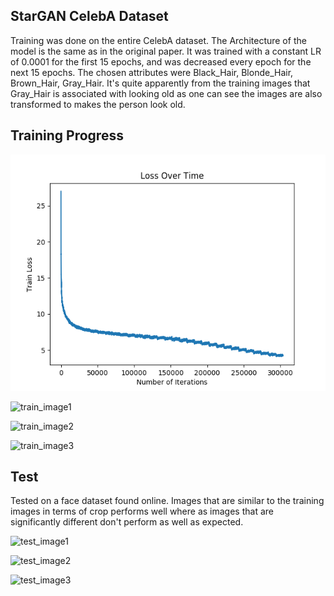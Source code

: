 
## StarGAN CelebA Dataset

Training was done on the entire CelebA dataset. The Architecture of the model is the same as in the original paper. It was trained with a constant LR of 0.0001 for the first 15 epochs, and was decreased every epoch for the next 15 epochs. The chosen attributes were Black_Hair, Blonde_Hair, Brown_Hair, Gray_Hair. It's quite apparently from the training images that Gray_Hair is associated with looking old as one can see the images are also transformed to makes the person look old. 

## Training Progress

![plot](Train_Loss.png)

![train_image1](img/generated_image_350000.png)

![train_image2](img/generated_image_360000.png)

![train_image3](img/generated_image_370000.png)

## Test

Tested on a face dataset found online. Images that are similar to the training images in terms of crop performs well where as images that are significantly different don't perform as well as expected. 

![test_image1](img/Test/test_image_s3.png)

![test_image2](img/Test/test_image_s57.png)

![test_image3](img/Test/test_images.gif)
